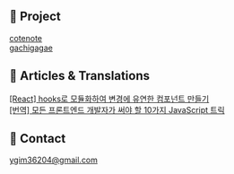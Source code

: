 📂 Project 
----
<a href="https://github.com/cotenote/cotenote-web"> cotenote </a> <br/>
<a href="https://github.com/HelloYukyung/gachigagae"> gachigagae </a>  

📰 Articles & Translations
----

<a target="_blank" href="https://kimyk60.tistory.com/66">[React] hooks로 모듈화하여 변경에 유연한 컴포넌트 만들기</a><br/>
<a target="_blank" href="https://kimyk60.tistory.com/54">[번역] 모든 프론트엔드 개발자가 써야 할 10가지 JavaScript 트릭</a>

📧 Contact
----
ygim36204@gmail.com
